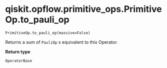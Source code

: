 # qiskit.opflow\.primitive\_ops.PrimitiveOp.to\_pauli\_op

`PrimitiveOp.to_pauli_op(massive=False)`

Returns a sum of `PauliOp` s equivalent to this Operator.

**Return type**

`OperatorBase`
